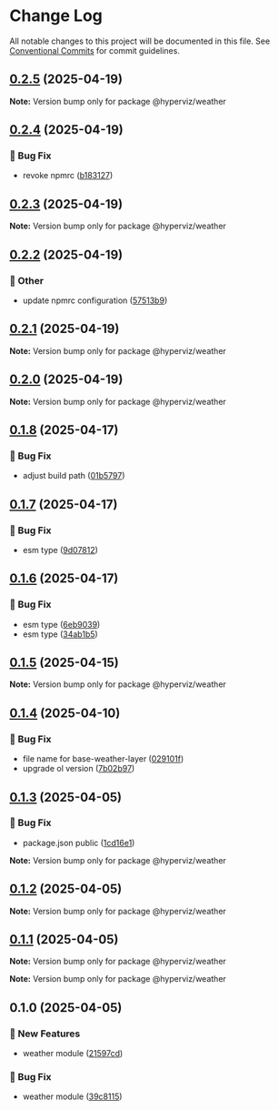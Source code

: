 # Change Log

All notable changes to this project will be documented in this file.
See [Conventional Commits](https://conventionalcommits.org) for commit guidelines.

## [0.2.5](https://github.com/hyperviz/weather/compare/v0.2.4...v0.2.5) (2025-04-19)

**Note:** Version bump only for package @hyperviz/weather





## [0.2.4](https://github.com/hyperviz/weather/compare/v0.2.3...v0.2.4) (2025-04-19)


### :bug: Bug Fix

* revoke npmrc ([b183127](https://github.com/hyperviz/weather/commit/b1831279d34c3c8bb9aa731ff16516d5fcc3d65a))



## [0.2.3](https://github.com/hyperviz/weather/compare/v0.2.2...v0.2.3) (2025-04-19)

**Note:** Version bump only for package @hyperviz/weather





## [0.2.2](https://github.com/hyperviz/weather/compare/v0.2.1...v0.2.2) (2025-04-19)


### :mega: Other

* update npmrc configuration ([57513b9](https://github.com/hyperviz/weather/commit/57513b9ddad5d95c5fa413a6bbf3274778debe35))



## [0.2.1](https://github.com/hyperviz/weather/compare/v0.2.0...v0.2.1) (2025-04-19)

**Note:** Version bump only for package @hyperviz/weather





## [0.2.0](https://github.com/hyperviz/weather/compare/v0.1.8...v0.2.0) (2025-04-19)

**Note:** Version bump only for package @hyperviz/weather





## [0.1.8](https://github.com/hyperviz/weather/compare/v0.1.7...v0.1.8) (2025-04-17)


### :bug: Bug Fix

* adjust build path ([01b5797](https://github.com/hyperviz/weather/commit/01b5797f5a3ad6ac66a389ae702efe60bfb79d66))



## [0.1.7](https://github.com/hyperviz/weather/compare/v0.1.6...v0.1.7) (2025-04-17)


### :bug: Bug Fix

* esm type ([9d07812](https://github.com/hyperviz/weather/commit/9d07812bb82484e5bc4cb672939b18d320358a9a))



## [0.1.6](https://github.com/hyperviz/weather/compare/v0.1.5...v0.1.6) (2025-04-17)


### :bug: Bug Fix

* esm type ([6eb9039](https://github.com/hyperviz/weather/commit/6eb9039b977b071fdc8ec4fb41710bc96cbbe3d3))
* esm type ([34ab1b5](https://github.com/hyperviz/weather/commit/34ab1b5c7b7f44f2a2a35c5a66eacf233820c6f5))



## [0.1.5](https://github.com/heartyoh/hyperviz/compare/v0.1.4...v0.1.5) (2025-04-15)

**Note:** Version bump only for package @hyperviz/weather





## [0.1.4](https://github.com/heartyoh/hyperviz/compare/v0.1.3...v0.1.4) (2025-04-10)


### :bug: Bug Fix

* file name for base-weather-layer ([029101f](https://github.com/heartyoh/hyperviz/commit/029101fee403c0351dd8dfcff7e91f1d5f45c418))
* upgrade ol version ([7b02b97](https://github.com/heartyoh/hyperviz/commit/7b02b978ef8759d24ba2436e3b1105b1ee3e0cf6))



## [0.1.3](https://github.com/heartyoh/hyperviz/compare/v0.1.2...v0.1.3) (2025-04-05)


### :bug: Bug Fix

* package.json public ([1cd16e1](https://github.com/heartyoh/hyperviz/commit/1cd16e11471fb39c7ff57b74dea930c117fdc3e1))





**Note:** Version bump only for package @hyperviz/weather





## [0.1.2](https://github.com/heartyoh/hyperviz/compare/v0.1.1...v0.1.2) (2025-04-05)

**Note:** Version bump only for package @hyperviz/weather





## [0.1.1](https://github.com/heartyoh/hyperviz/compare/v0.1.0...v0.1.1) (2025-04-05)

**Note:** Version bump only for package @hyperviz/weather







**Note:** Version bump only for package @hyperviz/weather





## 0.1.0 (2025-04-05)


### :rocket: New Features

* weather module ([21597cd](https://github.com/heartyoh/hyperviz/commit/21597cd69cd658c09ac7548a4b178f2eabf84ad2))


### :bug: Bug Fix

* weather module ([39c8115](https://github.com/heartyoh/hyperviz/commit/39c8115b68ffd8dbb8fd4c54fa5a3bebfeedc60d))

